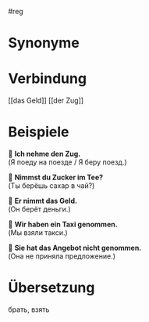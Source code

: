 #reg
# Synonyme

# Verbindung 
[[das Geld]]
[[der Zug]]

# Beispiele
🔹 **Ich nehme den Zug.**  
(Я поеду на поезде / Я беру поезд.)

🔹 **Nimmst du Zucker im Tee?**  
(Ты берёшь сахар в чай?)

🔹 **Er nimmt das Geld.**  
(Он берёт деньги.)

🔹 **Wir haben ein Taxi genommen.**  
(Мы взяли такси.)

🔹 **Sie hat das Angebot nicht genommen.**  
(Она не приняла предложение.)
# Übersetzung
брать, взять